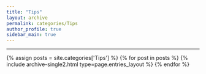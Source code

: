 ```yaml
---
title: "Tips"
layout: archive
permalink: categories/Tips
author_profile: true
sidebar_main: true
---
```


<!-- 공백이 포함되어 있는 카테고리 이름의 경우 site.categories['a b c'] 이런식으로! -->

***

{% assign posts = site.categories['Tips'] %}
{% for post in posts %} {% include archive-single2.html type=page.entries_layout %} {% endfor %}